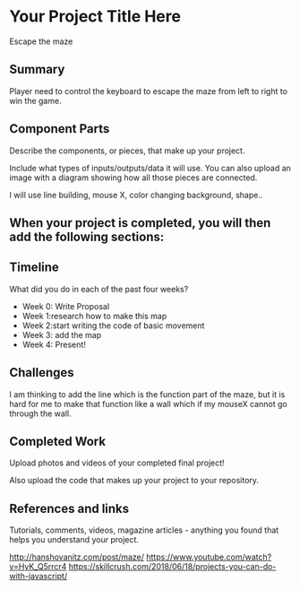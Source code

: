 # Your Project Title Here

Escape the maze

## Summary

Player need to control the keyboard to escape the maze from left to right to win the game.


## Component Parts

Describe the components, or pieces, that make up your project.

Include what types of inputs/outputs/data it will use. You can also upload an image with a diagram showing how all those pieces are connected.

I will use line building, mouse X, color changing background, shape..

## When your project is completed, you will then add the following sections:

## Timeline

What did you do in each of the past four weeks?

- Week 0: Write Proposal
- Week 1:research how to make this map 
- Week 2:start writing the code of basic movement
- Week 3: add the map
- Week 4: Present!

## Challenges

I am thinking to add the line which is the function part of the maze, but it is hard for me to make that function like a wall which if my mouseX cannot go through the wall.

## Completed Work

Upload photos and videos of your completed final project!

Also upload the code that makes up your project to your repository.

## References and links
 
Tutorials, comments, videos, magazine articles - anything you found that helps you understand your project.

http://hanshovanitz.com/post/maze/
https://www.youtube.com/watch?v=HyK_Q5rrcr4
https://skillcrush.com/2018/06/18/projects-you-can-do-with-javascript/

